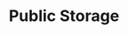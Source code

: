 ---
title: "Public Storage"
url: /chesapeake/public-storage-live-oak-drive/
shop: storage rental
---